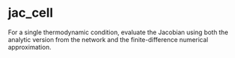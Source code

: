 # jac_cell

For a single thermodynamic condition, evaluate the Jacobian using both
the analytic version from the network and the finite-difference
numerical approximation.
